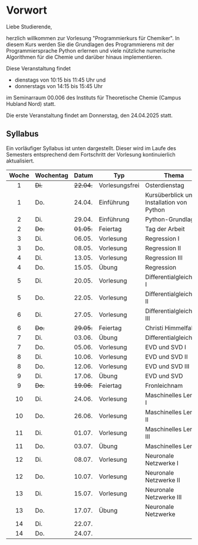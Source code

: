# Vorwort

Liebe Studierende,

herzlich willkommen zur Vorlesung "Programmierkurs für Chemiker".
In diesem Kurs werden Sie die Grundlagen des Programmierens mit der 
Programmiersprache Python erlernen und viele nützliche numerische 
Algorithmen für die Chemie und darüber hinaus implementieren.

Diese Veranstaltung findet
- dienstags von 10:15 bis 11:45 Uhr
und
- donnerstags von 14:15 bis 15:45 Uhr 

im Seminarraum 00.006 des Instituts für Theoretische Chemie (Campus Hubland Nord) statt.

Die erste Veranstaltung findet am Donnerstag, den 24.04.2025 statt.

## Syllabus

Ein vorläufiger Syllabus ist unten dargestellt. Dieser wird
im Laufe des Semesters entsprechend dem Fortschritt der Vorlesung
kontinuierlich aktualisiert.

|Woche|Wochentag| Datum  | Typ         | Thema           |
|:---:|---------|--------|-------------|-----------------|
|  1  | ~~Di.~~ | ~~22.04.~~ | Vorlesungsfrei | Osterdienstag |
|  1  | Do.     | 24.04. | Einführung  | Kursüberblick und Installation von Python |
|  2  | Di.     | 29.04. | Einführung  | Python-Grundlagen |
|  2  | ~~Do.~~ | ~~01.05.~~ | Feiertag | Tag der Arbeit  |
|  3  | Di.     | 06.05. | Vorlesung   | Regression I    |
|  3  | Do.     | 08.05. | Vorlesung   | Regression II   |
|  4  | Di.     | 13.05. | Vorlesung   | Regression III  |
|  4  | Do.     | 15.05. | Übung       | Regression      |
|  5  | Di.     | 20.05. | Vorlesung   | Differentialgleichung I |
|  5  | Do.     | 22.05. | Vorlesung   | Differentialgleichung II |
|  6  | Di.     | 27.05. | Vorlesung   | Differentialgleichung III |
|  6  | ~~Do.~~ | ~~29.05.~~ | Feiertag | Christi Himmelfahrt |
|  7  | Di.     | 03.06. | Übung       | Differentialgleichung |
|  7  | Do.     | 05.06. | Vorlesung   | EVD und SVD I   |
|  8  | Di.     | 10.06. | Vorlesung   | EVD und SVD II  |
|  8  | Do.     | 12.06. | Vorlesung   | EVD und SVD III |
|  9  | Di.     | 17.06. | Übung       | EVD und SVD     |
|  9  | ~~Do.~~ | ~~19.06.~~ | Feiertag | Fronleichnam   |
| 10  | Di.     | 24.06. | Vorlesung   | Maschinelles Lernen I |
| 10  | Do.     | 26.06. | Vorlesung   | Maschinelles Lernen II |
| 11  | Di.     | 01.07. | Vorlesung   | Maschinelles Lernen III |
| 11  | Do.     | 03.07. | Übung       | Maschinelles Lernen |
| 12  | Di.     | 08.07. | Vorlesung   | Neuronale Netzwerke I  |
| 12  | Do.     | 10.07. | Vorlesung   | Neuronale Netzwerke II |
| 13  | Di.     | 15.07. | Vorlesung   | Neuronale Netzwerke III |
| 13  | Do.     | 17.07. | Übung       | Neuronale Netzwerke |
| 14  | Di.     | 22.07. |             |                 |
| 14  | Do.     | 24.07. |             |                 |

